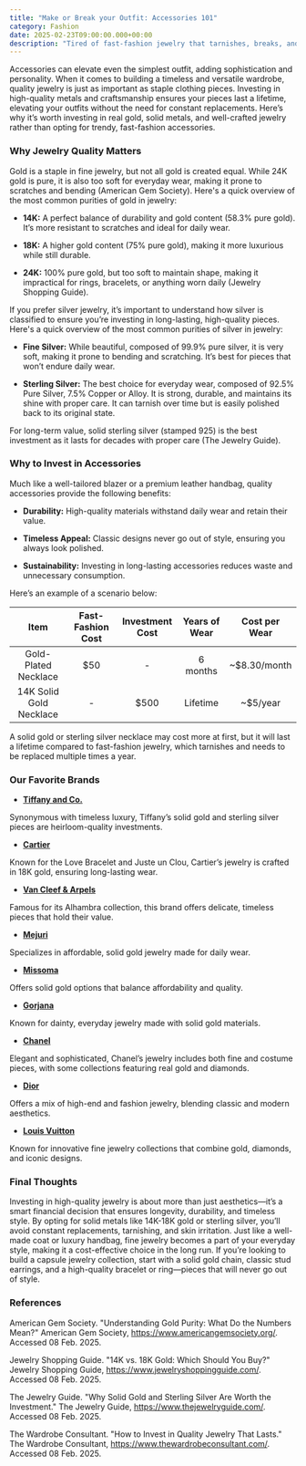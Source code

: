 ```yaml
---
title: "Make or Break your Outfit: Accessories 101"
category: Fashion
date: 2025-02-23T09:00:00.000+00:00
description: "Tired of fast-fashion jewelry that tarnishes, breaks, and needs constant replacing? This blog explores why investing in high-quality pieces—like solid gold and sterling silver—is the key to building a timeless and versatile jewelry collection. Learn how durable metals not only save you money in the long run but also elevate your style and contribute to a more sustainable lifestyle. Backed by insights from jewelry experts and financial comparisons, this post will show you how to make smart, stylish investments that last a lifetime. Ready to upgrade your accessories and build a collection that never goes out of style? Click the title to start investing wisely!"
---
```

Accessories can elevate even the simplest outfit, adding sophistication and personality. When it comes to building a timeless and versatile wardrobe, quality jewelry is just as important as staple clothing pieces. Investing in high-quality metals and craftsmanship ensures your pieces last a lifetime, elevating your outfits without the need for constant replacements. Here’s why it’s worth investing in real gold, solid metals, and well-crafted jewelry rather than opting for trendy, fast-fashion accessories.

### **Why Jewelry Quality Matters**
Gold is a staple in fine jewelry, but not all gold is created equal. While 24K gold is pure, it is also too soft for everyday wear, making it prone to scratches and bending (American Gem Society). Here's a quick overview of the most common purities of gold in jewelry:

- **14K:** A perfect balance of durability and gold content (58.3% pure gold). It’s more resistant to scratches and ideal for daily wear.

- **18K:** A higher gold content (75% pure gold), making it more luxurious while still durable.

- **24K:** 100% pure gold, but too soft to maintain shape, making it impractical for rings, bracelets, or anything worn daily (Jewelry Shopping Guide).

If you prefer silver jewelry, it’s important to understand how silver is classified to ensure you’re investing in long-lasting, high-quality pieces. Here's a quick overview of the most common purities of silver in jewelry: 

- **Fine Silver:** While beautiful, composed of 99.9% pure silver, it is very soft, making it prone to bending and scratching. It’s best for pieces that won’t endure daily wear.

- **Sterling Silver:** The best choice for everyday wear, composed of 92.5% Pure Silver, 7.5% Copper or Alloy. It is strong, durable, and maintains its shine with proper care. It can tarnish over time but is easily polished back to its original state.

For long-term value, solid sterling silver (stamped 925) is the best investment as it lasts for decades with proper care (The Jewelry Guide).

### **Why to Invest in Accessories**
Much like a well-tailored blazer or a premium leather handbag, quality accessories provide the following benefits:

- **Durability:** High-quality materials withstand daily wear and retain their value.

- **Timeless Appeal:** Classic designs never go out of style, ensuring you always look polished.

- **Sustainability:** Investing in long-lasting accessories reduces waste and unnecessary consumption.

Here’s an example of a scenario below:

| Item                  | Fast-Fashion Cost | Investment Cost | Years of Wear | Cost per Wear     |
|:-----------------------:|:-------------------:|:------------------:|:----------------:|:-------------------:|
| Gold-Plated Necklace  | $50               | -                | 6 months | ~$8.30/month      |
| 14K Solid Gold Necklace | -               | $500             | Lifetime       | ~$5/year          |

A solid gold or sterling silver necklace may cost more at first, but it will last a lifetime compared to fast-fashion jewelry, which tarnishes and needs to be replaced multiple times a year.

### **Our Favorite Brands**

- **[Tiffany and Co.](https://www.tiffany.com/)**

Synonymous with timeless luxury, Tiffany’s solid gold and sterling silver pieces are heirloom-quality investments.

- **[Cartier](https://www.cartier.com/)**

Known for the Love Bracelet and Juste un Clou, Cartier’s jewelry is crafted in 18K gold, ensuring long-lasting wear.

- **[Van Cleef & Arpels](https://www.vancleefarpels.com/)**

Famous for its Alhambra collection, this brand offers delicate, timeless pieces that hold their value.

- **[Mejuri](https://mejuri.com/)**

Specializes in affordable, solid gold jewelry made for daily wear.

- **[Missoma](https://us.missoma.com/)**

Offers solid gold options that balance affordability and quality.

- **[Gorjana](https://www.gorjana.com/)**

Known for dainty, everyday jewelry made with solid gold materials.

- **[Chanel](https://www.chanel.com/fi/fine-jewellery/)**

Elegant and sophisticated, Chanel’s jewelry includes both fine and costume pieces, with some collections featuring real gold and diamonds.

- **[Dior](https://www.dior.com/en_us/fashion/womens-fashion/fashion-jewelry/jewellery)**

Offers a mix of high-end and fashion jewelry, blending classic and modern aesthetics.

- **[Louis Vuitton](https://us.louisvuitton.com/eng-us/jewelry/categories/all-fine-jewelry/_/N-t1svd8ld)**

Known for innovative fine jewelry collections that combine gold, diamonds, and iconic designs.

### **Final Thoughts**
Investing in high-quality jewelry is about more than just aesthetics—it’s a smart financial decision that ensures longevity, durability, and timeless style. By opting for solid metals like 14K-18K gold or sterling silver, you’ll avoid constant replacements, tarnishing, and skin irritation. Just like a well-made coat or luxury handbag, fine jewelry becomes a part of your everyday style, making it a cost-effective choice in the long run. If you’re looking to build a capsule jewelry collection, start with a solid gold chain, classic stud earrings, and a high-quality bracelet or ring—pieces that will never go out of style.

### **References**
American Gem Society. "Understanding Gold Purity: What Do the Numbers Mean?" American Gem Society, https://www.americangemsociety.org/. Accessed 08 Feb. 2025.

Jewelry Shopping Guide. "14K vs. 18K Gold: Which Should You Buy?" Jewelry Shopping Guide, https://www.jewelryshoppingguide.com/. Accessed 08 Feb. 2025.

The Jewelry Guide. "Why Solid Gold and Sterling Silver Are Worth the Investment." The Jewelry Guide, https://www.thejewelryguide.com/. Accessed 08 Feb. 2025.

The Wardrobe Consultant. "How to Invest in Quality Jewelry That Lasts." The Wardrobe Consultant, https://www.thewardrobeconsultant.com/. Accessed 08 Feb. 2025.
